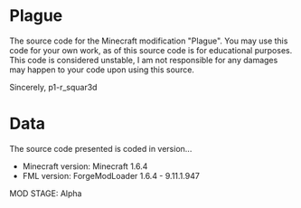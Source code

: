 Plague
======

The source code for the Minecraft modification "Plague".
You may use this code for your own work, as of this source code is for educational purposes.
This code is considered unstable, I am not responsible for any damages may happen to your code upon using this source.

Sincerely, p1-r_squar3d

Data
======

The source code presented is coded in version...

- Minecraft version: Minecraft 1.6.4
- FML version: ForgeModLoader 1.6.4 - 9.11.1.947

MOD STAGE: Alpha

